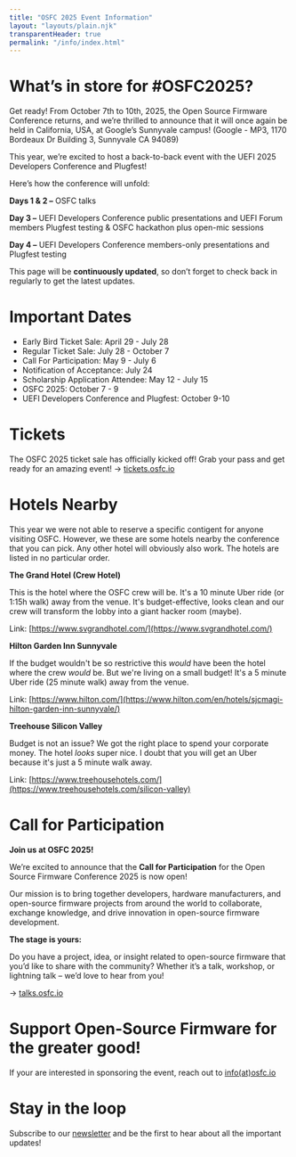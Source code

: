 ```yaml
---
title: "OSFC 2025 Event Information"
layout: "layouts/plain.njk"
transparentHeader: true
permalink: "/info/index.html"
---
```


# **What’s in store for #OSFC2025?**

Get ready! From October 7th to 10th, 2025, the Open Source Firmware Conference returns, and we’re thrilled to announce that it will once again be held in California, USA, at Google’s Sunnyvale campus! (Google - MP3, 1170 Bordeaux Dr Building 3, Sunnyvale CA 94089)

This year, we’re excited to host a back-to-back event with the UEFI 2025 Developers Conference and Plugfest!

Here’s how the conference will unfold:

**Days 1 & 2 –** OSFC talks

**Day 3 –** UEFI Developers Conference public presentations and UEFI Forum members Plugfest testing & OSFC hackathon plus open-mic sessions

**Day 4 –** UEFI Developers Conference members-only presentations and Plugfest testing

This page will be **continuously updated**, so don’t forget to check back in regularly to get the latest updates.

# Important Dates

- Early Bird Ticket Sale: April 29 - July 28
- Regular Ticket Sale: July 28 - October 7
- Call For Participation: May 9 - July 6
- Notification of Acceptance: July 24
- Scholarship Application Attendee: May 12 - July 15
- OSFC 2025: October 7 - 9
- UEFI Developers Conference and Plugfest: October 9-10

# Tickets

The OSFC 2025 ticket sale has officially kicked off! Grab your pass and get ready for an amazing event! 
→ [tickets.osfc.io](https://tickets.osfc.io/)

# Hotels Nearby

This year we were not able to reserve a specific contigent for anyone visiting OSFC. However, we these are some hotels nearby the conference that you can pick. Any other hotel will obviously also work. The hotels are listed in no particular order.

**The Grand Hotel (Crew Hotel)**

This is the hotel where the OSFC crew will be. It's a 10 minute Uber ride (or 1:15h walk) away from the venue. It's budget-effective, looks clean and our crew will transform the lobby into a giant hacker room (maybe).

Link: [https://www.svgrandhotel.com/](https://www.svgrandhotel.com/)

**Hilton Garden Inn Sunnyvale**

If the budget wouldn't be so restrictive this _would_ have been the hotel where the crew _would_ be. But we're living on a small budget! It's a 5 minute Uber ride (25 minute walk) away from the venue.

Link: [https://www.hilton.com/](https://www.hilton.com/en/hotels/sjcmagi-hilton-garden-inn-sunnyvale/)

**Treehouse Silicon Valley**

Budget is not an issue? We got the right place to spend your corporate money. The hotel _looks_ super nice. I doubt that you will get an Uber because it's just a 5 minute walk away.

Link: [https://www.treehousehotels.com/](https://www.treehousehotels.com/silicon-valley)

# Call for Participation

**Join us at OSFC 2025!**

We’re excited to announce that the **Call for Participation** for the Open Source Firmware Conference 2025 is now open!

Our mission is to bring together developers, hardware manufacturers, and open-source firmware projects from around the world to collaborate, exchange knowledge, and drive innovation in open-source firmware development.

**The stage is yours:**

Do you have a project, idea, or insight related to open-source firmware that you’d like to share with the community? Whether it’s a talk, workshop, or lightning talk – we’d love to hear from you!

→ [talks.osfc.io](https://talks.osfc.io/)

# Support Open-Source Firmware for the greater good! 
If your are interested in sponsoring the event, reach out to [info(at)osfc.io](mailto:info@osfc.io)  

# Stay in the loop

Subscribe to our [newsletter](https://mailchi.mp/01a2d5ccbe95/osfc-subscription) and be the first to hear about all the important updates!